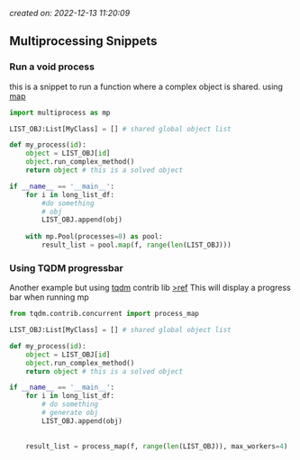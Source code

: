 *created on: 2022-12-13 11:20:09*
## Multiprocessing Snippets

### Run a void process 
this is a snippet to run a function where a complex object is shared. using [map][1]

```python 
import multiprocess as mp

LIST_OBJ:List[MyClass] = [] # shared global object list 

def my_process(id):
    object = LIST_OBJ[id] 
    object.run_complex_method()
    return object # this is a solved object 

if __name__ == '__main__':
    for i in long_list_df:
        #do something 
        # obj 
        LIST_OBJ.append(obj) 
    
    with mp.Pool(processes=8) as pool:
        result_list = pool.map(f, range(len(LIST_OBJ)))

```

###  Using TQDM progressbar 
Another example but using [tqdm][2] contrib lib [>ref][3] This will display a progress bar when running mp

```python 
from tqdm.contrib.concurrent import process_map 

LIST_OBJ:List[MyClass] = [] # shared global object list 

def my_process(id):
    object = LIST_OBJ[id] 
    object.run_complex_method()
    return object # this is a solved object 

if __name__ == '__main__':
    for i in long_list_df:
        # do something 
        # generate obj 
        LIST_OBJ.append(obj) 
    
    
    result_list = process_map(f, range(len(LIST_OBJ)), max_workers=4)

```




[//]: <> (References)
[1]: <https://docs.python.org/3/library/multiprocessing.html#using-a-pool-of-workers>
[2]: <https://stackoverflow.com/a/59905309/5318634>
[3]: <https://tqdm.github.io/docs/contrib.concurrent/#process_map>

[//]: <> (Some snippets)
[//]: # (add an image <img src="" style='height:400px;'>)
